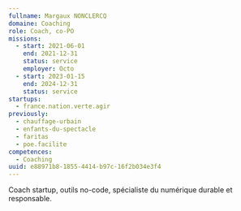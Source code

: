 ```yaml
---
fullname: Margaux NONCLERCQ
domaine: Coaching
role: Coach, co-PO
missions:
  - start: 2021-06-01
    end: 2021-12-31
    status: service
    employer: Octo
  - start: 2023-01-15
    end: 2024-12-31
    status: service
startups:
  - france.nation.verte.agir
previously:
  - chauffage-urbain
  - enfants-du-spectacle
  - faritas
  - poe.facilite
competences:
  - Coaching
uuid: e88971b8-1855-4414-b97c-16f2b034e3f4
---
```

Coach startup, outils no-code, spécialiste du numérique durable et responsable.